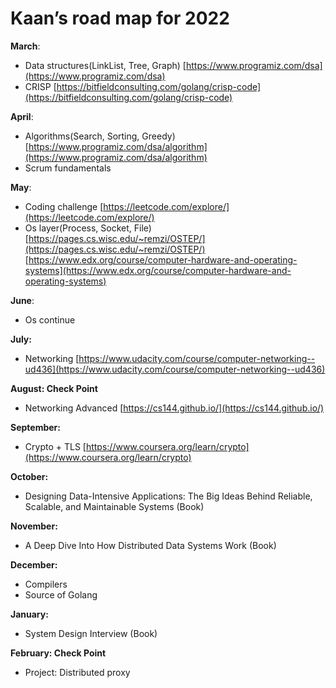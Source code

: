 # Kaan’s road map for 2022

**March**:

- Data structures(LinkList, Tree, Graph) [https://www.programiz.com/dsa](https://www.programiz.com/dsa)
- CRISP [https://bitfieldconsulting.com/golang/crisp-code](https://bitfieldconsulting.com/golang/crisp-code)

**April**:

- Algorithms(Search, Sorting, Greedy) [https://www.programiz.com/dsa/algorithm](https://www.programiz.com/dsa/algorithm)
- Scrum fundamentals

**May**: 

- Coding challenge [https://leetcode.com/explore/](https://leetcode.com/explore/)
- Os layer(Process, Socket, File)  [https://pages.cs.wisc.edu/~remzi/OSTEP/](https://pages.cs.wisc.edu/~remzi/OSTEP/) [https://www.edx.org/course/computer-hardware-and-operating-systems](https://www.edx.org/course/computer-hardware-and-operating-systems)

**June**:

- Os continue

**July:**

- Networking [https://www.udacity.com/course/computer-networking--ud436](https://www.udacity.com/course/computer-networking--ud436)

**August: Check Point**

- Networking Advanced [https://cs144.github.io/](https://cs144.github.io/)

**September:**

- Crypto + TLS [https://www.coursera.org/learn/crypto](https://www.coursera.org/learn/crypto)

**October:**

- Designing Data-Intensive Applications: The Big Ideas Behind Reliable, Scalable, and Maintainable Systems (Book)

**November:**

- A Deep Dive Into How Distributed Data Systems Work (Book)

**December:**

- Compilers
- Source of Golang

**January:**

- System Design Interview (Book)

**February: Check Point**

- Project: Distributed proxy
